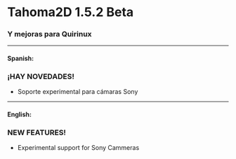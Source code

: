 # Tahoma2D 1.5.2 Beta
### Y mejoras para Quirinux

-----

#### Spanish:

### ¡HAY NOVEDADES!

- Soporte experimental para cámaras Sony
-----

#### English:

### NEW FEATURES!

- Experimental support for Sony Cammeras
